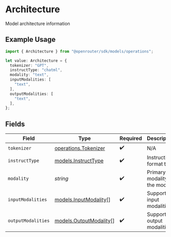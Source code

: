 # Architecture

Model architecture information

## Example Usage

```typescript
import { Architecture } from "@openrouter/sdk/models/operations";

let value: Architecture = {
  tokenizer: "GPT",
  instructType: "chatml",
  modality: "text",
  inputModalities: [
    "text",
  ],
  outputModalities: [
    "text",
  ],
};
```

## Fields

| Field                                                        | Type                                                         | Required                                                     | Description                                                  | Example                                                      |
| ------------------------------------------------------------ | ------------------------------------------------------------ | ------------------------------------------------------------ | ------------------------------------------------------------ | ------------------------------------------------------------ |
| `tokenizer`                                                  | [operations.Tokenizer](../../models/operations/tokenizer.md) | :heavy_check_mark:                                           | N/A                                                          | GPT                                                          |
| `instructType`                                               | [models.InstructType](../../models/instructtype.md)          | :heavy_check_mark:                                           | Instruction format type                                      | chatml                                                       |
| `modality`                                                   | *string*                                                     | :heavy_check_mark:                                           | Primary modality of the model                                | text                                                         |
| `inputModalities`                                            | [models.InputModality](../../models/inputmodality.md)[]      | :heavy_check_mark:                                           | Supported input modalities                                   |                                                              |
| `outputModalities`                                           | [models.OutputModality](../../models/outputmodality.md)[]    | :heavy_check_mark:                                           | Supported output modalities                                  |                                                              |